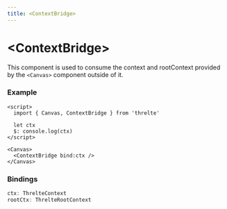 ```yaml
---
title: <ContextBridge>
---
```


# \<ContextBridge>

This component is used to consume the context and rootContext provided by the `<Canvas>` component outside of it.

### Example <!-- omit in toc -->

```svelte
<script>
  import { Canvas, ContextBridge } from 'threlte'

  let ctx
  $: console.log(ctx)
</script>

<Canvas>
  <ContextBridge bind:ctx />
</Canvas>
```

### Bindings <!-- omit in toc -->

```ts
ctx: ThrelteContext
rootCtx: ThrelteRootContext
```
